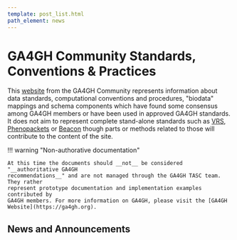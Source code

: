 ```yaml
---
template: post_list.html
path_element: news
---
```


# GA4GH Community Standards, Conventions & Practices

This [website](http://genomestandards.org) from the GA4GH Community represents information about data standards, computational conventions and procedures, "biodata" mappings and schema components which have found some consensus among GA4GH members or have been used in approved GA4GH standards. It does not aim to represent complete stand-alone standards such
as [VRS](https://vrs.ga4gh.org/en/stable/), [Phenopackets](http://phenopackets.org) or
[Beacon](http://docs.genomebeacons.org) though parts or methods related to those
will contribute to the content of the site.

!!! warning "Non-authorative documentation"

    At this time the documents should __not__ be considered "__authoritative GA4GH
    recommendations__" and are not managed through the GA4GH TASC team. They rather
    represent prototype documentation and implementation examples contributed by
    GA4GH members. For more information on GA4GH, please visit the [GA4GH Website](https://ga4gh.org).

## News and Announcements